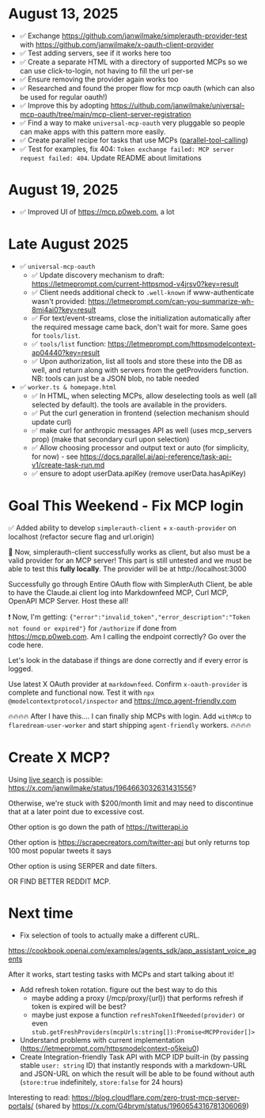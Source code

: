 # August 13, 2025

- ✅ Exchange https://github.com/janwilmake/simplerauth-provider-test with https://github.com/janwilmake/x-oauth-client-provider
- ✅ Test adding servers, see if it works here too
- ✅ Create a separate HTML with a directory of supported MCPs so we can use click-to-login, not having to fill the url per-se
- ✅ Ensure removing the provider again works too
- ✅ Researched and found the proper flow for mcp oauth (which can also be used for regular oauth!)
- ✅ Improve this by adopting https://uithub.com/janwilmake/universal-mcp-oauth/tree/main/mcp-client-server-registration
- ✅ Find a way to make `universal-mcp-oauth` very pluggable so people can make apps with this pattern more easily.
- ✅ Create parallel recipe for tasks that use MCPs ([parallel-tool-calling](examples/parallel-tool-calling/))
- ✅ Test for examples, fix 404: `Token exchange failed: MCP server request failed: 404`. Update README about limitations

# August 19, 2025

- ✅ Improved UI of https://mcp.p0web.com, a lot

# Late August 2025

- ✅ `universal-mcp-oauth`
  - ✅ Update discovery mechanism to draft: https://letmeprompt.com/current-httpsmod-v4jrsv0?key=result
  - ✅ Client needs additional check to `.well-known` if www-authenticate wasn't provided: https://letmeprompt.com/can-you-summarize-wh-8mi4ai0?key=result
  - ✅ For text/event-streams, close the initialization automatically after the required message came back, don't wait for more. Same goes for `tools/list`.
  - ✅ `tools/list` function: https://letmeprompt.com/httpsmodelcontext-ap04440?key=result
  - ✅ Upon authorization, list all tools and store these into the DB as well, and return along with servers from the getProviders function. NB: tools can just be a JSON blob, no table needed
- ✅ `worker.ts & homepage.html`
  - ✅ In HTML, when selecting MCPs, allow deselecting tools as well (all selected by default). the tools are available in the providers.
  - ✅ Put the curl generation in frontend (selection mechanism should update curl)
  - ✅ make curl for anthropic messages API as well (uses mcp_servers prop) (make that secondary curl upon selection)
  - ✅ Allow choosing processor and output text or auto (for simplicity, for now) - see https://docs.parallel.ai/api-reference/task-api-v1/create-task-run.md
  - ✅ ensure to adopt userData.apiKey (remove userData.hasApiKey)

# Goal This Weekend - Fix MCP login

✅ Added ability to develop `simplerauth-client` + `x-oauth-provider` on localhost (refactor secure flag and url.origin)

🤔 Now, simplerauth-client successfully works as client, but also must be a valid provider for an MCP server! This part is still untested and we must be able to test this **fully locally**. The provider will be at http://localhost:3000

Successfully go through Entire OAuth flow with SimplerAuth Client, be able to have the Claude.ai client log into Markdownfeed MCP, Curl MCP, OpenAPI MCP Server. Host these all!

❗️ Now, I'm getting: `{"error":"invalid_token","error_description":"Token not found or expired"}` for `/authorize` if done from https://mcp.p0web.com. Am I calling the endpoint correctly? Go over the code here.

Let's look in the database if things are done correctly and if every error is logged.

Use latest X OAuth provider at `markdownfeed`. Confirm `x-oauth-provider` is complete and functional now. Test it with `npx @modelcontextprotocol/inspector` and https://mcp.agent-friendly.com

🔥🔥🔥🔥 After I have this.... I can finally ship MCPs with login. Add `withMcp` to `flaredream-user-worker` and start shipping `agent-friendly` workers. 🔥🔥🔥🔥

# Create X MCP?

Using [live search](https://docs.x.ai/docs/guides/live-search) is possible: https://x.com/janwilmake/status/1964663032631431556?

Otherwise, we're stuck with $200/month limit and may need to discontinue that at a later point due to excessive cost.

Other option is go down the path of https://twitterapi.io

Other option is https://scrapecreators.com/twitter-api but only returns top 100 most popular tweets it says

Other option is using SERPER and date filters.

OR FIND BETTER REDDIT MCP.

# Next time

- Fix selection of tools to actually make a different cURL.

https://cookbook.openai.com/examples/agents_sdk/app_assistant_voice_agents

After it works, start testing tasks with MCPs and start talking about it!

- Add refresh token rotation. figure out the best way to do this
  - maybe adding a proxy (/mcp/proxy/{url}) that performs refresh if token is expired will be best?
  - maybe just expose a function `refreshTokenIfNeeded(provider)` or even `stub.getFreshProviders(mcpUrls:string[]):Promise<MCPProvider[]>`
- Understand problems with current implementation (https://letmeprompt.com/httpsmodelcontext-o5keiu0)
- Create Integration-friendly Task API with MCP IDP built-in (by passing stable `user: string` ID) that instantly responds with a markdown-URL and JSON-URL on which the result will be able to be found without auth (`store:true` indefinitely, `store:false` for 24 hours)

Interesting to read: https://blog.cloudflare.com/zero-trust-mcp-server-portals/ (shared by https://x.com/G4brym/status/1960654316781306069)
